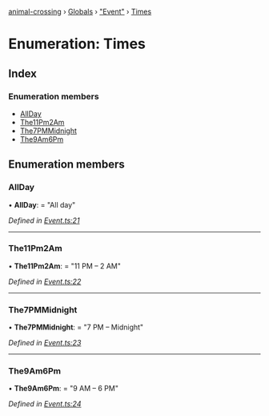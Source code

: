 [animal-crossing](../README.md) › [Globals](../globals.md) › ["Event"](../modules/_event_.md) › [Times](_event_.times.md)

# Enumeration: Times

## Index

### Enumeration members

* [AllDay](_event_.times.md#allday)
* [The11Pm2Am](_event_.times.md#the11pm2am)
* [The7PMMidnight](_event_.times.md#the7pmmidnight)
* [The9Am6Pm](_event_.times.md#the9am6pm)

## Enumeration members

###  AllDay

• **AllDay**: = "All day"

*Defined in [Event.ts:21](https://github.com/Norviah/animal-crossing/blob/682361d/module/types/Event.ts#L21)*

___

###  The11Pm2Am

• **The11Pm2Am**: = "11 PM – 2 AM"

*Defined in [Event.ts:22](https://github.com/Norviah/animal-crossing/blob/682361d/module/types/Event.ts#L22)*

___

###  The7PMMidnight

• **The7PMMidnight**: = "7 PM – Midnight"

*Defined in [Event.ts:23](https://github.com/Norviah/animal-crossing/blob/682361d/module/types/Event.ts#L23)*

___

###  The9Am6Pm

• **The9Am6Pm**: = "9 AM – 6 PM"

*Defined in [Event.ts:24](https://github.com/Norviah/animal-crossing/blob/682361d/module/types/Event.ts#L24)*
